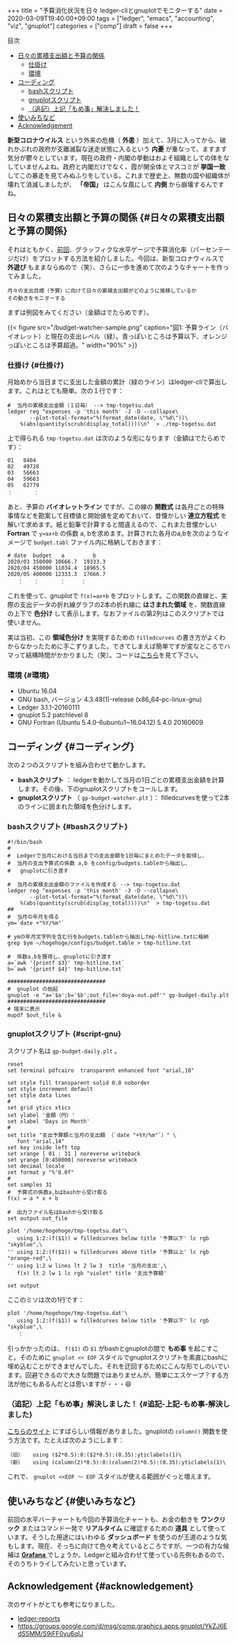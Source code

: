 +++
title = "予算消化状況を日々 ledger-cliとgnuplotでモニターする"
date = 2020-03-09T19:40:00+09:00
tags = ["ledger", "emacs", "accounting", "viz", "gnuplot"]
categories = ["comp"]
draft = false
+++

<div class="ox-hugo-toc toc">
<div></div>

<div class="heading">&#30446;&#27425;</div>

- [日々の累積支出額と予算の関係](#日々の累積支出額と予算の関係)
    - [仕掛け](#仕掛け)
    - [環境](#環境)
- [コーディング](#コーディング)
    - [bashスクリプト](#bashスクリプト)
    - [gnuplotスクリプト](#script-gnu)
    - [（追記）上記「もめ事」解決しました！](#追記-上記-もめ事-解決しました)
- [使いみちなど](#使いみちなど)
- [Acknowledgement](#acknowledgement)

</div>
<!--endtoc-->

**新型コロナウイルス** という外来の危機（ **外患** ）加えて、3月に入ってから、破れかぶれの政府が支離滅裂な迷走状態に入るという **内憂** が重なって、ますます気分が鬱々としています。現在の政府・内閣の挙動はおよそ組織としての体をなしていませんよね。政府と内閣だけでなく、霞が関全体とマスコミが **挙国一致** してこの暴走を見てみぬふりをしている。これまで歴史上、無数の国や組織体が壊れて消滅しましたが、 **「帝国」** はこんな風にして **内側** から崩壊するんですね。


## 日々の累積支出額と予算の関係 {#日々の累積支出額と予算の関係}

それはともかく、[前回](http://org2-wp.kgt-yamy.tk/2020/02/21/post-904/)、グラッフィクな水平ゲージで予算消化率（パーセンテージだけ）をプロットする方法を紹介しました。今回は、新型コロナウィルスで **外遊び** もままならぬので（笑）、さらに一歩を進めて次のようなチャートを作ってみました。

```text
月々の支出目標（予算）に向けて日々の累積支出額がどのように推移しているか
その動きをモニターする
```

まずは例図をみてください（金額はでたらめです）。

<a id="orgfe9e69e"></a>

{{< figure src="/budget-watcher-sample.png" caption="&#22259;1:  予算ライン（バイオレット）と現在の支出レベル（緑）。青っぽいところは予算以下、オレンジっぽいところは予算超過。" width="90%" >}}


### 仕掛け {#仕掛け}

月始めから当日までに支出した金額の累計（緑のライン）はledger-cliで算出します。これはとても簡単。次の１行です：

```nil
#  当月の累積支出金額（１日毎） --> tmp-togetsu.dat
ledger reg ^expenses -p 'this month' -J -D --collapse\
       --plot-total-format="%(format_date(date, \"%d\"))\
	%(abs(quantity(scrub(display_total))))\n"  > ./tmp-togetsu.dat
```

上で得られる `tmp-togetsu.dat` は次のような形になります（金額はでたらめです）：

```nil
01   8404
02   49728
03   56663
04   59663
05   62779
：　　　　：
```

あと、予算の **バイオレットライン** ですが、この線の **関数式** は各月ごとの特殊事情などを勘案して目標値と開始値を定めておいて、昔懐かしい **連立方程式** を解いて求めます。紙と鉛筆で計算すると間違えるので、これまた昔懐かしい **Fortran** で `y=ax+b` の係数 a, bを求めます。計算された各月のa,bを次のようなイメージで `budget.tabl` ファイル内に格納しておきます：

```nil
# date  budget   a         b
2020/03	350000 10666.7  19333.3
2020/04	450000 11034.4  18965.5
2020/05 400000 12333.3  17666.7
　　：　　：　　　　：　　　：
```

これを使って、gnuplotで `f(x)=ax+b` をプロットします。この関数の直線と、実際の支出データの折れ線グラフの2本の折れ線に **はさまれた領域** を、関数直線の上下で **色分け** して表示します。なおファイルの第2列はこのスクリプトでは使いません。

実は当初、この **領域色分け** を実現するための  `filledcurves` の書き方がよくわからなかったために手こずりました。できてしまえば簡単ですが変なところでハマって結構時間がかかりました（笑）。コードは[こちら](#script-gnu)を見て下さい。


### 環境 {#環境}

-   Ubuntu 16.04
-   GNU bash, バージョン 4.3.48(1)-release (x86\_64-pc-linux-gnu)
-   Ledger 3.1.1-20160111
-   gnuplot 5.2 patchlevel 8
-   GNU Fortran (Ubuntu 5.4.0-6ubuntu1~16.04.12) 5.4.0 20160609


## コーディング {#コーディング}

次の２つのスクリプトを組み合わせて動かします。

-   **bashスクリプト** ： ledgerを動かして当月の1日ごとの累積支出金額を計算します。その後、下のgnuplotスクリプトをコールします。
-   **gnuplotスクリプト** （ `gp-budget-watcher.plt` ）： filledcurvesを使って2本のラインに囲まれた領域を色分けします。


### bashスクリプト {#bashスクリプト}

```nil
#!/bin/bash
#
#  Ledgerで当月における当日までの支出金額を1日毎にまとめたデータを取得し、
#  当月の支出予算式の係数 a,b をconfig/budgets.tableから抽出し、
#   gnuplotに引き渡す

#  当月の累積支出金額のファイルを作成する --> tmp-togetsu.dat
ledger reg ^expenses -p 'this month' -J -D --collapse\
       --plot-total-format="%(format_date(date, \"%d\"))\
	%(abs(quantity(scrub(display_total))))\n"  > tmp-togetsu.dat
##
#  当月の年月を得る
ym=`date +"%Y/%m"`

# ymの年月文字列を含む行をbudgets.tableから抽出しtmp-hitline.txtに格納
grep $ym ~/hogehoge/configs/budget.table > tmp-hitline.txt

#  係数a,bを獲得し、gnuplotに引き渡す
a=`awk '{printf $3}' tmp-hitline.txt`
b=`awk '{printf $4}' tmp-hitline.txt`

###############################
#  gnuplot の励起
gnuplot -e "a='$a';b='$b';out_file='doya-out.pdf'" gp-budget-daily.plt
###############################
# 端末に表示
mupdf $out_file &
```


### gnuplotスクリプト {#script-gnu}

スクリプト名は `gp-budget-daily.plt` 。

```nil
reset
set terminal pdfcairo  transparent enhanced font "arial,10"

set style fill transparent solid 0.8 noborder
set style increment default
set style data lines
#
set grid ytics xtics
set ylabel '金額（円）'
set xlabel 'Days in Month'
#
set title "支出予算額と当月の支出額 （`date "+%Y/%m"`）" \
   font "arial,14"
set key inside left top
set xrange [ 01 : 31 ] noreverse writeback
set yrange [0:450000] noreverse writeback
set decimal locale
set format y "%'8.0f"
#
set samples 31
#  予算式の係数a,bはbashから受け取る
f(x) = a * x + b

#  出力ファイル名はbashから受け取る
set output out_file

plot '/home/hogehoge/tmp-togetsu.dat'\
   using 1:2:(f($1)) w filledcurves below title '予算以下' lc rgb "skyblue",\
'' using 1:2:(f($1)) w filledcurves above title '予算以上' lc rgb "orange-red",\
'' using 1:2 w lines lt 2 lw 3  title '当月の支出',\
   f(x) lt 2 lw 1 lc rgb "violet" title '支出予算額'

set output
```

ここのミソは次の1行です：

```nil
plot '/home/hogehoge/tmp-togetsu.dat'\
   using 1:2:(f($1)) w filledcurves below title '予算以下' lc rgb "skyblue",\
　　：
```

引っかかったのは、 `f($1)` の `$1` がbashとgnuplotの間で **もめ事** を起こすこと。そのために `gnuplot << EOF` スタイルでgnuplotスクリプトを素直にbashに埋め込むことができませんでした。それを迂回するためにこんな形でしのいでいます。回避できるので大きな問題ではありませんが、簡単にエスケープ？する方法が他にもあるんだとは思いますが・・・:smile:


### （追記）上記「もめ事」解決しました！ {#追記-上記-もめ事-解決しました}

[こちらのサイト](https://groups.google.com/forum/m/#!topic/comp.graphics.apps.gnuplot/JCNS96hGaIg) にすばらしい情報がありました。gnuplotの `column()` 関数を使う方法です。たとえば次のようにします：

```nil
（旧）   using ($2*0.5):0:($2*0.5):(0.35):yticlabels(1)\
（新）   using (column(2)*0.5):0:(column(2)*0.5):(0.35):yticlabels(1)\
```

これで、 `gnuplot <<EOF 〜 EOF` スタイルが使える範囲がぐっと増えます。


## 使いみちなど {#使いみちなど}

前回の水平バーチャートも今回の予算消化チャートも、お金の動きを **ワンクリック** またはコマンド一発で **リアルタイム** に確認するための **道具** として使っています。そうした用途にはいわゆる **ダッシュボード** を使うのが王道のような気もします。現在、そっちに向けて色々考えているところですが、一つの有力な候補は [ **Grafana** ](https://grafana.com/)でしょうか。Ledgerと組み合わせて使っている先例もあるので、そのうちトライしてみたいと思っています。


## Acknowledgement {#acknowledgement}

次のサイトがとても参考になりました。

-   [ledger-reports](https://github.com/cbdevnet/ledger-reports)
-   <https://groups.google.com/d/msg/comp.graphics.apps.gnuplot/YkZJ6EdS5MM/S9jFF0yu6qIJ>